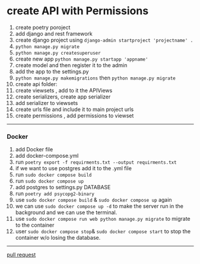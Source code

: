 # create API with Permissions
1. create poetry poroject
2. add django and rest framework
3. create django project using `django-admin startproject 'projectname' .`
4. `python manage.py migrate`
5. `python manage.py createsuperuser`
6. create new app `python manage.py startapp 'appname'`
7. create model and then register it to the admin
8. add the app to the settings.py
9. `python manage.py makemigrations` then `python manage.py migrate`
10. create api folder:
11. create viewsets , add to it the APIViews
12. create serializers, create app serializer 
13. add serializer to viewsets
14. create urls file and include it to main project urls
15. create permissions , add permissions to viewset
----
### Docker
1. add Docker file 
2. add docker-compose.yml
3. run `poetry export -f requirments.txt --output requirments.txt`
4. if we want to use postgres add it to the .yml file
5. run `sudo docker compose build`
6. run `sudo docker compose up`
7. add postgres to settings.py DATABASE
8. run `poetry add psycopg2-binary`
9. use `sudo docker compose build` & `sudo docker compose up` again
10. we can use `sudo docker compose up -d` to make the server run in the background and we can use the terminal.
11. use `sudo docker compose run web python manage.py migrate` to migrate to the container 
12. user `sudo docker compose stop`& `sudo docker compose start` to stop the container w/o losing the database.



----
[pull request](https://github.com/SalimHass/drf-api-permissions-postgres/pull/1)
